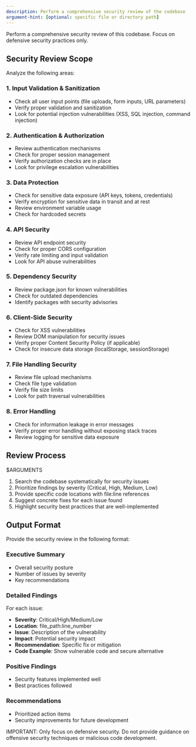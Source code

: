```yaml
---
description: Perform a comprehensive security review of the codebase
argument-hint: [optional: specific file or directory path]
---
```


Perform a comprehensive security review of this codebase. Focus on defensive security practices only.

## Security Review Scope

Analyze the following areas:

### 1. Input Validation & Sanitization
- Check all user input points (file uploads, form inputs, URL parameters)
- Verify proper validation and sanitization
- Look for potential injection vulnerabilities (XSS, SQL injection, command injection)

### 2. Authentication & Authorization
- Review authentication mechanisms
- Check for proper session management
- Verify authorization checks are in place
- Look for privilege escalation vulnerabilities

### 3. Data Protection
- Check for sensitive data exposure (API keys, tokens, credentials)
- Verify encryption for sensitive data in transit and at rest
- Review environment variable usage
- Check for hardcoded secrets

### 4. API Security
- Review API endpoint security
- Check for proper CORS configuration
- Verify rate limiting and input validation
- Look for API abuse vulnerabilities

### 5. Dependency Security
- Review package.json for known vulnerabilities
- Check for outdated dependencies
- Identify packages with security advisories

### 6. Client-Side Security
- Check for XSS vulnerabilities
- Review DOM manipulation for security issues
- Verify proper Content Security Policy (if applicable)
- Check for insecure data storage (localStorage, sessionStorage)

### 7. File Handling Security
- Review file upload mechanisms
- Check file type validation
- Verify file size limits
- Look for path traversal vulnerabilities

### 8. Error Handling
- Check for information leakage in error messages
- Verify proper error handling without exposing stack traces
- Review logging for sensitive data exposure

## Review Process

$ARGUMENTS

1. Search the codebase systematically for security issues
2. Prioritize findings by severity (Critical, High, Medium, Low)
3. Provide specific code locations with file:line references
4. Suggest concrete fixes for each issue found
5. Highlight security best practices that are well-implemented

## Output Format

Provide the security review in the following format:

### Executive Summary
- Overall security posture
- Number of issues by severity
- Key recommendations

### Detailed Findings

For each issue:
- **Severity**: Critical/High/Medium/Low
- **Location**: file_path:line_number
- **Issue**: Description of the vulnerability
- **Impact**: Potential security impact
- **Recommendation**: Specific fix or mitigation
- **Code Example**: Show vulnerable code and secure alternative

### Positive Findings
- Security features implemented well
- Best practices followed

### Recommendations
- Prioritized action items
- Security improvements for future development

IMPORTANT: Only focus on defensive security. Do not provide guidance on offensive security techniques or malicious code development.
